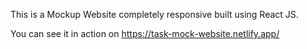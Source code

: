 This is a Mockup Website completely responsive built using React JS.

You can see it in action on https://task-mock-website.netlify.app/